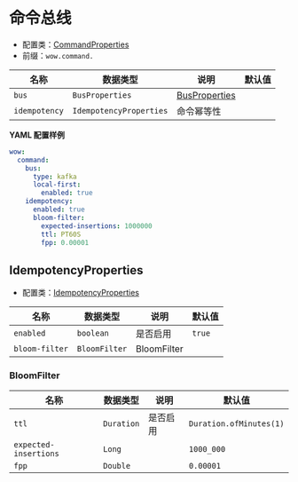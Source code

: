 # 命令总线

- 配置类：[CommandProperties](https://github.com/Ahoo-Wang/Wow/blob/main/wow-spring-boot-starter/src/main/kotlin/me/ahoo/wow/spring/boot/starter/command/CommandProperties.kt)
- 前缀：`wow.command.`

| 名称            | 数据类型                    | 说明                                     | 默认值 |
|---------------|-------------------------|----------------------------------------|-----|
| `bus`         | `BusProperties`         | [BusProperties](./basic#busproperties) |     |
| `idempotency` | `IdempotencyProperties` | 命令幂等性                                  |     |

**YAML 配置样例**

```yaml
wow:
  command:
    bus:
      type: kafka
      local-first:
        enabled: true
    idempotency:
      enabled: true
      bloom-filter:
        expected-insertions: 1000000
        ttl: PT60S
        fpp: 0.00001
```

## IdempotencyProperties

- 配置类：[IdempotencyProperties](https://github.com/Ahoo-Wang/Wow/blob/main/wow-spring-boot-starter/src/main/kotlin/me/ahoo/wow/spring/boot/starter/command/CommandProperties.kt)

| 名称             | 数据类型          | 说明          | 默认值    |
|----------------|---------------|-------------|--------|
| `enabled`      | `boolean`     | 是否启用        | `true` |
| `bloom-filter` | `BloomFilter` | BloomFilter |        |

### BloomFilter

| 名称                    | 数据类型       | 说明   | 默认值                     |
|-----------------------|------------|------|-------------------------|
| `ttl`                 | `Duration` | 是否启用 | `Duration.ofMinutes(1)` |
| `expected-insertions` | `Long`     |      | `1000_000`              |
| `fpp`                 | `Double`   |      | `0.00001`               |
